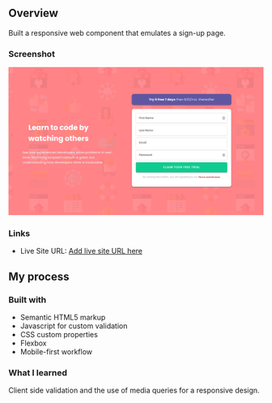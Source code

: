 
## Overview
Built a responsive web component that emulates a sign-up page. 


### Screenshot

![Screenshot](/images/screenshot.png)


### Links

- Live Site URL: [Add live site URL here](https://your-live-site-url.com)

## My process

### Built with

- Semantic HTML5 markup
- Javascript for custom validation
- CSS custom properties
- Flexbox
- Mobile-first workflow

### What I learned

Client side validation and the use of media queries for a responsive design. 

